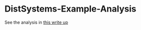 # DistSystems-Example-Analysis

See the analysis in [this write up](https://github.com/Dariusrussellkish/DistSystems-Example-Analysis/blob/main/Example_Analysis.ipynb)

